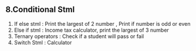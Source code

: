 ## 8.Conditional Stml

1. If else stml : Print the largest of 2 number , Print if number is odd or even
2. Else if stml : Income tax calculator, print the largest of 3 number 
3. Ternary operators : Check if a student will pass or fail
4. Switch Stml : Calculator